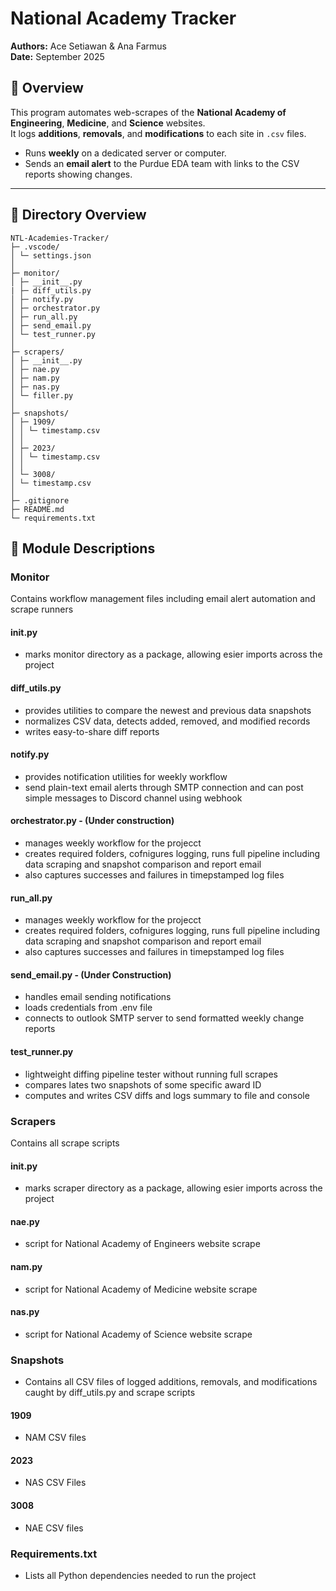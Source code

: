 # National Academy Tracker
**Authors:** Ace Setiawan & Ana Farmus  
**Date:** September 2025

## 📄 Overview
This program automates web-scrapes of the **National Academy of Engineering**, **Medicine**, and **Science** websites.  
It logs **additions**, **removals**, and **modifications** to each site in `.csv` files.  

- Runs **weekly** on a dedicated server or computer.  
- Sends an **email alert** to the Purdue EDA team with links to the CSV reports showing changes.

---

## 📂 Directory Overview

```text
NTL-Academies-Tracker/
├─ .vscode/
│ └─ settings.json
│
├─ monitor/
│ ├─ __init__.py
| ├─ diff_utils.py
│ ├─ notify.py
│ ├─ orchestrator.py
│ ├─ run_all.py
│ ├─ send_email.py
│ └─ test_runner.py
│
├─ scrapers/
│ ├─ __init__.py
│ ├─ nae.py
│ ├─ nam.py
│ ├─ nas.py
│ └─ filler.py
│
├─ snapshots/
│ ├─ 1909/ 
│ │ └─ timestamp.csv
│ │
│ ├─ 2023/
│ │ └─ timestamp.csv
│ │
│ └─ 3008/
│ └─ timestamp.csv
│
├─ .gitignore
├─ README.md
└─ requirements.txt
```

## 🔩 Module Descriptions

### Monitor
Contains workflow management files including email alert automation and scrape runners

#### __init__.py
- marks monitor directory as a package, allowing esier imports across the project

#### diff_utils.py
- provides utilities to compare the newest and previous data snapshots
- normalizes CSV data, detects added, removed, and modified records
- writes easy-to-share diff reports

#### notify.py
- provides notification utilities for weekly workflow
- send plain-text email alerts through SMTP connection and can post simple messages to Discord channel using webhook

#### orchestrator.py - (Under construction)
- manages weekly workflow for the projecct
- creates required folders, cofnigures logging, runs full pipeline including data scraping and snapshot comparison and report email
- also captures successes and failures in timepstamped log files

#### run_all.py
- manages weekly workflow for the projecct
- creates required folders, cofnigures logging, runs full pipeline including data scraping and snapshot comparison and report email
- also captures successes and failures in timepstamped log files

#### send_email.py - (Under Construction)
- handles email sending notifications 
- loads credentials from .env file
- connects to outlook SMTP server to send formatted weekly change reports

#### test_runner.py
- lightweight diffing pipeline tester without running full scrapes
- compares lates two snapshots of some specific award ID
- computes and writes CSV diffs and logs summary to file and console

### Scrapers
Contains all scrape scripts

#### __init__.py
- marks scraper directory as a package, allowing esier imports across the project

#### nae.py
- script for National Academy of Engineers website scrape

#### nam.py
- script for National Academy of Medicine website scrape

#### nas.py
- script for National Academy of Science website scrape

### Snapshots
- Contains all CSV files of logged additions, removals, and modifications caught by diff_utils.py and scrape scripts

#### 1909
- NAM CSV files

#### 2023
- NAS CSV Files

#### 3008
- NAE CSV files

### Requirements.txt
- Lists all Python dependencies needed to run the project


